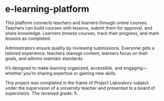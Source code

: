 # e-learning-platform
This platform connects teachers and learners through online courses. Teachers can build courses with lessons, submit them for approval, and share knowledge. Learners browse courses, track their progress, and mark lessons as completed.

Administrators ensure quality by reviewing submissions. Everyone gets a tailored experience: teachers manage content, learners focus on their goals, and admins maintain standards.

It’s designed to make learning organized, accessible, and engaging—whether you’re sharing expertise or gaining new skills.

This project was completed in the frame of Project Laboratory subject under the supervision of a university teacher and presented to a board of supervisors. The received grade: 5.
